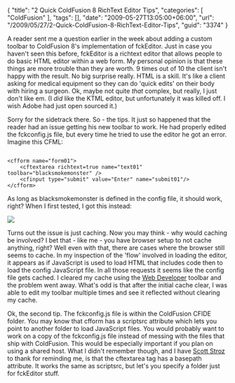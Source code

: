 {
	"title": "2 Quick ColdFusion 8 RichText Editor Tips",
	"categories": [
		"ColdFusion"
	],
	"tags": [],
	"date": "2009-05-27T13:05:00+06:00",
	"url": "/2009/05/27/2-Quick-ColdFusion-8-RichText-Editor-Tips",
	"guid": "3374"
}

A reader sent me a question earlier in the week about adding a custom toolbar to ColdFusion 8's implementation of fckEditor. Just in case you haven't seen this before, fckEditor is a richtext editor that allows people to do basic HTML editor within a web form. My personal opinion is that these things are more trouble than they are worth. 9 times out of 10 the client isn't happy with the result. No big surprise really. HTML is a skill. It's like a client asking for medical equipment so they can do 'quick edits' on their body with hiring a surgeon. Ok, maybe not quite <i>that</i> complex, but really, I just don't like em. (I <i>did</i> like the KTML editor, but unfortunately it was killed off. I wish Adobe had just open sourced it.)
<!--more-->
Sorry for the sidetrack there. So - the tips. It just so happened that the reader had an issue getting his new toolbar to work. He had properly edited the fckconfig.js file, but every time he tried to use the editor he got an error. Imagine this CFML:

<code>
&lt;cfform name="form01"&gt; 
	&lt;cftextarea richtext=true name="text01" toolbar="blacksmokemonster" /&gt; 
	&lt;cfinput type="submit" value="Enter" name="submit01"/&gt; 
&lt;/cfform&gt; 
</code>

As long as blacksmokemonster is defined in the config file, it should work, right? When I first tested, I got this instead:

<img src="http://www.raymondcamden.com/images//Picture 327.png">

Turns out the issue is just caching. Now you may think - why would caching be involved? I bet that - like me - you have browser setup to not cache anything, right? Well even with that, there are cases where the browser still seems to cache. In my inspection of the 'flow' involved in loading the editor, it appears as if JavaScript is used to load HTML that includes code then to load the config JavaScript file. In all those requests it seems like the config file gets cached. I cleared my cache using the <a href="https://addons.mozilla.org/en-US/firefox/addon/60">Web Developer</a> toolbar and the problem went away. What's odd is that after the initial cache clear, I was able to edit my toolbar multiple times and see it reflected without clearing my cache. 

Ok, the second tip. The fckconfig.js file is within the ColdFusion CFIDE folder. You may know that cfform has a scriptsrc attribute which lets you point to another folder to load JavaScript files. You would probably want to work on a copy of the fckconfig.js file instead of messing with the files that ship with ColdFusion. This would be especially important if you plan on using a shared host. What I didn't remember though, and I have <a href="http://www.boyzoid.com">Scott Stroz</a> to thank for reminding me, is that the cftextarea tag has a basepath attribute. It works the same as scriptsrc, but let's you specify a folder just for fckEditor stuff.